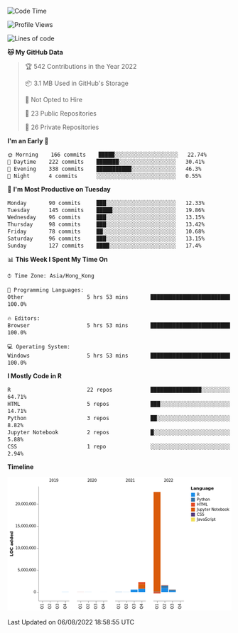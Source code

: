

<!--**wt12318/wt12318** is a ✨ _special_ ✨ repository because its `README.md` (this file) appears on your GitHub profile.-->

<!--START_SECTION:waka-->
![Code Time](http://img.shields.io/badge/Code%20Time-479%20hrs%2032%20mins-blue)

![Profile Views](http://img.shields.io/badge/Profile%20Views-0-blue)

![Lines of code](https://img.shields.io/badge/From%20Hello%20World%20I%27ve%20Written-27%20Million%20lines%20of%20code-blue)

**🐱 My GitHub Data** 

> 🏆 542 Contributions in the Year 2022
 > 
> 📦 3.1 MB Used in GitHub's Storage 
 > 
> 🚫 Not Opted to Hire
 > 
> 📜 23 Public Repositories 
 > 
> 🔑 26 Private Repositories  
 > 
**I'm an Early 🐤** 

```text
🌞 Morning    166 commits    █████░░░░░░░░░░░░░░░░░░░░   22.74% 
🌆 Daytime    222 commits    ███████░░░░░░░░░░░░░░░░░░   30.41% 
🌃 Evening    338 commits    ███████████░░░░░░░░░░░░░░   46.3% 
🌙 Night      4 commits      ░░░░░░░░░░░░░░░░░░░░░░░░░   0.55%

```
📅 **I'm Most Productive on Tuesday** 

```text
Monday       90 commits     ███░░░░░░░░░░░░░░░░░░░░░░   12.33% 
Tuesday      145 commits    █████░░░░░░░░░░░░░░░░░░░░   19.86% 
Wednesday    96 commits     ███░░░░░░░░░░░░░░░░░░░░░░   13.15% 
Thursday     98 commits     ███░░░░░░░░░░░░░░░░░░░░░░   13.42% 
Friday       78 commits     ██░░░░░░░░░░░░░░░░░░░░░░░   10.68% 
Saturday     96 commits     ███░░░░░░░░░░░░░░░░░░░░░░   13.15% 
Sunday       127 commits    ████░░░░░░░░░░░░░░░░░░░░░   17.4%

```


📊 **This Week I Spent My Time On** 

```text
⌚︎ Time Zone: Asia/Hong_Kong

💬 Programming Languages: 
Other                    5 hrs 53 mins       █████████████████████████   100.0%

🔥 Editors: 
Browser                  5 hrs 53 mins       █████████████████████████   100.0%

💻 Operating System: 
Windows                  5 hrs 53 mins       █████████████████████████   100.0%

```

**I Mostly Code in R** 

```text
R                        22 repos            ████████████████░░░░░░░░░   64.71% 
HTML                     5 repos             ███░░░░░░░░░░░░░░░░░░░░░░   14.71% 
Python                   3 repos             ██░░░░░░░░░░░░░░░░░░░░░░░   8.82% 
Jupyter Notebook         2 repos             █░░░░░░░░░░░░░░░░░░░░░░░░   5.88% 
CSS                      1 repo              ░░░░░░░░░░░░░░░░░░░░░░░░░   2.94%

```


**Timeline**

![Chart not found](https://raw.githubusercontent.com/wt12318/wt12318/main/charts/bar_graph.png) 


 Last Updated on 06/08/2022 18:58:55 UTC
<!--END_SECTION:waka-->


